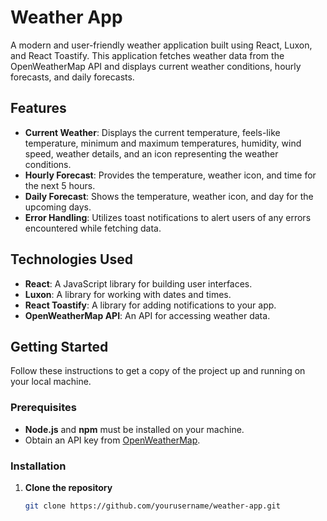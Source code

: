 # Weather App

A modern and user-friendly weather application built using React, Luxon, and React Toastify. This application fetches weather data from the OpenWeatherMap API and displays current weather conditions, hourly forecasts, and daily forecasts.

## Features

- **Current Weather**: Displays the current temperature, feels-like temperature, minimum and maximum temperatures, humidity, wind speed, weather details, and an icon representing the weather conditions.
- **Hourly Forecast**: Provides the temperature, weather icon, and time for the next 5 hours.
- **Daily Forecast**: Shows the temperature, weather icon, and day for the upcoming days.
- **Error Handling**: Utilizes toast notifications to alert users of any errors encountered while fetching data.

## Technologies Used

- **React**: A JavaScript library for building user interfaces.
- **Luxon**: A library for working with dates and times.
- **React Toastify**: A library for adding notifications to your app.
- **OpenWeatherMap API**: An API for accessing weather data.

## Getting Started

Follow these instructions to get a copy of the project up and running on your local machine.

### Prerequisites

- **Node.js** and **npm** must be installed on your machine.
- Obtain an API key from [OpenWeatherMap](https://home.openweathermap.org/users/sign_up).

### Installation

1. **Clone the repository**
   ```bash
   git clone https://github.com/yourusername/weather-app.git
